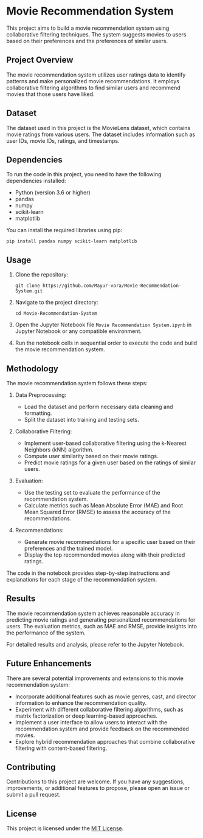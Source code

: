 # Movie Recommendation System

This project aims to build a movie recommendation system using collaborative filtering techniques. The system suggests movies to users based on their preferences and the preferences of similar users.

## Project Overview

The movie recommendation system utilizes user ratings data to identify patterns and make personalized movie recommendations. It employs collaborative filtering algorithms to find similar users and recommend movies that those users have liked.

## Dataset

The dataset used in this project is the MovieLens dataset, which contains movie ratings from various users. The dataset includes information such as user IDs, movie IDs, ratings, and timestamps.

## Dependencies

To run the code in this project, you need to have the following dependencies installed:

- Python (version 3.6 or higher)
- pandas
- numpy
- scikit-learn
- matplotlib

You can install the required libraries using pip:

```
pip install pandas numpy scikit-learn matplotlib
```

## Usage

1. Clone the repository:

   ```
   git clone https://github.com/Mayur-vora/Movie-Recommendation-System.git
   ```

2. Navigate to the project directory:

   ```
   cd Movie-Recommendation-System
   ```

3. Open the Jupyter Notebook file `Movie Recommendation System.ipynb` in Jupyter Notebook or any compatible environment.

4. Run the notebook cells in sequential order to execute the code and build the movie recommendation system.

## Methodology

The movie recommendation system follows these steps:

1. Data Preprocessing:
   - Load the dataset and perform necessary data cleaning and formatting.
   - Split the dataset into training and testing sets.

2. Collaborative Filtering:
   - Implement user-based collaborative filtering using the k-Nearest Neighbors (kNN) algorithm.
   - Compute user similarity based on their movie ratings.
   - Predict movie ratings for a given user based on the ratings of similar users.

3. Evaluation:
   - Use the testing set to evaluate the performance of the recommendation system.
   - Calculate metrics such as Mean Absolute Error (MAE) and Root Mean Squared Error (RMSE) to assess the accuracy of the recommendations.

4. Recommendations:
   - Generate movie recommendations for a specific user based on their preferences and the trained model.
   - Display the top recommended movies along with their predicted ratings.

The code in the notebook provides step-by-step instructions and explanations for each stage of the recommendation system.

## Results

The movie recommendation system achieves reasonable accuracy in predicting movie ratings and generating personalized recommendations for users. The evaluation metrics, such as MAE and RMSE, provide insights into the performance of the system.

For detailed results and analysis, please refer to the Jupyter Notebook.

## Future Enhancements

There are several potential improvements and extensions to this movie recommendation system:

- Incorporate additional features such as movie genres, cast, and director information to enhance the recommendation quality.
- Experiment with different collaborative filtering algorithms, such as matrix factorization or deep learning-based approaches.
- Implement a user interface to allow users to interact with the recommendation system and provide feedback on the recommended movies.
- Explore hybrid recommendation approaches that combine collaborative filtering with content-based filtering.

## Contributing

Contributions to this project are welcome. If you have any suggestions, improvements, or additional features to propose, please open an issue or submit a pull request.

## License

This project is licensed under the [MIT License](LICENSE).
